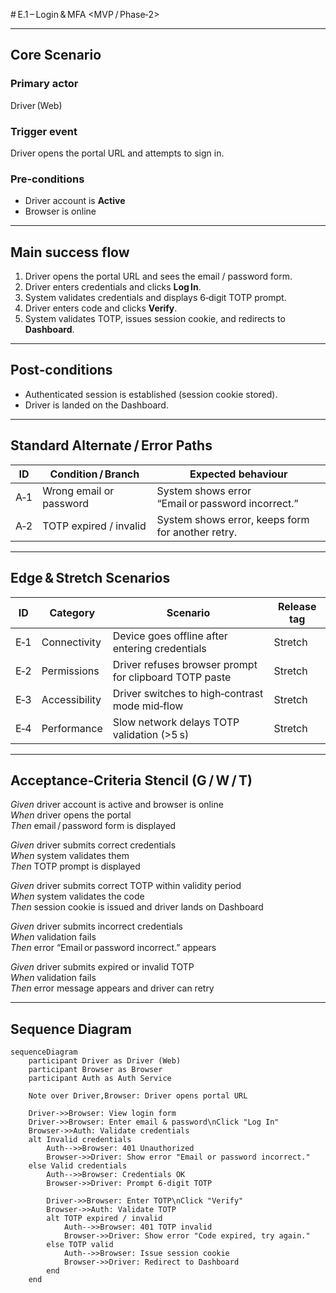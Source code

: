 # E.1 – Login & MFA <MVP / Phase‑2>

---

## Core Scenario

### Primary actor  
Driver (Web)

### Trigger event  
Driver opens the portal URL and attempts to sign in.

### Pre‑conditions  
* Driver account is **Active**  
* Browser is online  

---

## Main success flow

1. Driver opens the portal URL and sees the email / password form.  
2. Driver enters credentials and clicks **Log In**.  
3. System validates credentials and displays 6‑digit TOTP prompt.  
4. Driver enters code and clicks **Verify**.  
5. System validates TOTP, issues session cookie, and redirects to **Dashboard**.  

---

## Post‑conditions  
* Authenticated session is established (session cookie stored).  
* Driver is landed on the Dashboard.

---

## Standard Alternate / Error Paths

| ID  | Condition / Branch      | Expected behaviour                                 |
|-----|-------------------------|----------------------------------------------------|
| A‑1 | Wrong email or password | System shows error “Email or password incorrect.”  |
| A‑2 | TOTP expired / invalid  | System shows error, keeps form for another retry. |

---

## Edge & Stretch Scenarios

| ID  | Category       | Scenario                                              | Release tag |
|-----|----------------|-------------------------------------------------------|-------------|
| E‑1 | Connectivity   | Device goes offline after entering credentials        | Stretch     |
| E‑2 | Permissions    | Driver refuses browser prompt for clipboard TOTP paste| Stretch     |
| E‑3 | Accessibility  | Driver switches to high‑contrast mode mid‑flow        | Stretch     |
| E‑4 | Performance    | Slow network delays TOTP validation (>5 s)            | Stretch     |

---

## Acceptance‑Criteria Stencil (G / W / T)

*Given* driver account is active and browser is online  
*When* driver opens the portal  
*Then* email / password form is displayed  

*Given* driver submits correct credentials  
*When* system validates them  
*Then* TOTP prompt is displayed  

*Given* driver submits correct TOTP within validity period  
*When* system validates the code  
*Then* session cookie is issued and driver lands on Dashboard  

*Given* driver submits incorrect credentials  
*When* validation fails  
*Then* error “Email or password incorrect.” appears  

*Given* driver submits expired or invalid TOTP  
*When* validation fails  
*Then* error message appears and driver can retry  

---

## Sequence Diagram

```mermaid
sequenceDiagram
    participant Driver as Driver (Web)
    participant Browser as Browser
    participant Auth as Auth Service

    Note over Driver,Browser: Driver opens portal URL

    Driver->>Browser: View login form
    Driver->>Browser: Enter email & password\nClick "Log In"
    Browser->>Auth: Validate credentials
    alt Invalid credentials
        Auth-->>Browser: 401 Unauthorized
        Browser->>Driver: Show error "Email or password incorrect."
    else Valid credentials
        Auth-->>Browser: Credentials OK
        Browser->>Driver: Prompt 6‑digit TOTP

        Driver->>Browser: Enter TOTP\nClick "Verify"
        Browser->>Auth: Validate TOTP
        alt TOTP expired / invalid
            Auth-->>Browser: 401 TOTP invalid
            Browser->>Driver: Show error "Code expired, try again."
        else TOTP valid
            Auth-->>Browser: Issue session cookie
            Browser->>Driver: Redirect to Dashboard
        end
    end
